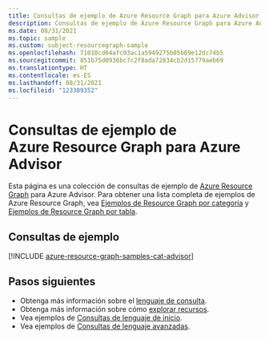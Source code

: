 ```yaml
---
title: Consultas de ejemplo de Azure Resource Graph para Azure Advisor
description: Consultas de ejemplo de Azure Resource Graph para Azure Advisor en las que se muestra el uso de tipos de recursos y tablas para acceder a recursos y propiedades relacionados con Azure Advisor.
ms.date: 08/31/2021
ms.topic: sample
ms.custom: subject-resourcegraph-sample
ms.openlocfilehash: 71010cd64afc93ac1a5949275b05b69e12dc74b5
ms.sourcegitcommit: 851b75d0936bc7c2f8ada72834cb2d15779aeb69
ms.translationtype: HT
ms.contentlocale: es-ES
ms.lasthandoff: 08/31/2021
ms.locfileid: "123309352"
---
```

# <a name="azure-resource-graph-sample-queries-for-azure-advisor"></a>Consultas de ejemplo de Azure Resource Graph para Azure Advisor

Esta página es una colección de consultas de ejemplo de [Azure Resource Graph](../governance/resource-graph/overview.md) para Azure Advisor. Para obtener una lista completa de ejemplos de Azure Resource Graph, vea [Ejemplos de Resource Graph por categoría](../governance/resource-graph/samples/samples-by-category.md) y [Ejemplos de Resource Graph por tabla](../governance/resource-graph/samples/samples-by-table.md).

## <a name="sample-queries"></a>Consultas de ejemplo

[!INCLUDE [azure-resource-graph-samples-cat-advisor](../../includes/resource-graph/samples/bycat/azure-advisor.md)]

## <a name="next-steps"></a>Pasos siguientes

- Obtenga más información sobre el [lenguaje de consulta](../governance/resource-graph/concepts/query-language.md).
- Obtenga más información sobre cómo [explorar recursos](../governance/resource-graph/concepts/explore-resources.md).
- Vea ejemplos de [Consultas de lenguaje de inicio](../governance/resource-graph/samples/starter.md).
- Vea ejemplos de [Consultas de lenguaje avanzadas](../governance/resource-graph/samples/advanced.md).
